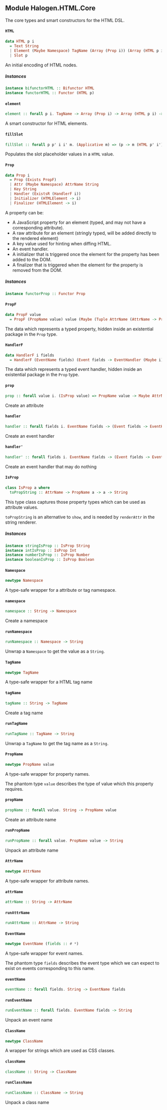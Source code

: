 ## Module Halogen.HTML.Core

The core types and smart constructors for the HTML DSL.

#### `HTML`

``` purescript
data HTML p i
  = Text String
  | Element (Maybe Namespace) TagName (Array (Prop i)) (Array (HTML p i))
  | Slot p
```

An initial encoding of HTML nodes.

##### Instances
``` purescript
instance bifunctorHTML :: Bifunctor HTML
instance functorHTML :: Functor (HTML p)
```

#### `element`

``` purescript
element :: forall p i. TagName -> Array (Prop i) -> Array (HTML p i) -> HTML p i
```

A smart constructor for HTML elements.

#### `fillSlot`

``` purescript
fillSlot :: forall p p' i i' m. (Applicative m) => (p -> m (HTML p' i')) -> (i -> i') -> HTML p i -> m (HTML p' i')
```

Populates the slot placeholder values in a `HTML` value.

#### `Prop`

``` purescript
data Prop i
  = Prop (Exists PropF)
  | Attr (Maybe Namespace) AttrName String
  | Key String
  | Handler (ExistsR (HandlerF i))
  | Initializer (HTMLElement -> i)
  | Finalizer (HTMLElement -> i)
```

A property can be:
- A JavaScript property for an element (typed, and may not have a
  corresponding attribute).
- A raw attribute for an element (stringly typed, will be added directly to
  the rendered element)
- A key value used for hinting when diffing HTML.
- An event handler.
- A initializer that is triggered once the element for the property has
  been added to the DOM.
- A finalizer that is triggered when the element for the property is
  removed from the DOM.

##### Instances
``` purescript
instance functorProp :: Functor Prop
```

#### `PropF`

``` purescript
data PropF value
  = PropF (PropName value) value (Maybe (Tuple AttrName (AttrName -> PropName value -> value -> String)))
```

The data which represents a typed property, hidden inside an existential
package in the `Prop` type.

#### `HandlerF`

``` purescript
data HandlerF i fields
  = HandlerF (EventName fields) (Event fields -> EventHandler (Maybe i))
```

The data which represents a typed event handler, hidden inside an
existential package in the `Prop` type.

#### `prop`

``` purescript
prop :: forall value i. (IsProp value) => PropName value -> Maybe AttrName -> value -> Prop i
```

Create an attribute

#### `handler`

``` purescript
handler :: forall fields i. EventName fields -> (Event fields -> EventHandler i) -> Prop i
```

Create an event handler

#### `handler'`

``` purescript
handler' :: forall fields i. EventName fields -> (Event fields -> EventHandler (Maybe i)) -> Prop i
```

Create an event handler that may do nothing

#### `IsProp`

``` purescript
class IsProp a where
  toPropString :: AttrName -> PropName a -> a -> String
```

This type class captures those property types which can be used as
attribute values.

`toPropString` is an alternative to `show`, and is needed by `renderAttr`
in the string renderer.

##### Instances
``` purescript
instance stringIsProp :: IsProp String
instance intIsProp :: IsProp Int
instance numberIsProp :: IsProp Number
instance booleanIsProp :: IsProp Boolean
```

#### `Namespace`

``` purescript
newtype Namespace
```

A type-safe wrapper for a attribute or tag namespace.

#### `namespace`

``` purescript
namespace :: String -> Namespace
```

Create a namespace

#### `runNamespace`

``` purescript
runNamespace :: Namespace -> String
```

Unwrap a `Namespace` to get the value as a `String`.

#### `TagName`

``` purescript
newtype TagName
```

A type-safe wrapper for a HTML tag name

#### `tagName`

``` purescript
tagName :: String -> TagName
```

Create a tag name

#### `runTagName`

``` purescript
runTagName :: TagName -> String
```

Unwrap a `TagName` to get the tag name as a `String`.

#### `PropName`

``` purescript
newtype PropName value
```

A type-safe wrapper for property names.

The phantom type `value` describes the type of value which this property
requires.

#### `propName`

``` purescript
propName :: forall value. String -> PropName value
```

Create an attribute name

#### `runPropName`

``` purescript
runPropName :: forall value. PropName value -> String
```

Unpack an attribute name

#### `AttrName`

``` purescript
newtype AttrName
```

A type-safe wrapper for attribute names.

#### `attrName`

``` purescript
attrName :: String -> AttrName
```

#### `runAttrName`

``` purescript
runAttrName :: AttrName -> String
```

#### `EventName`

``` purescript
newtype EventName (fields :: # *)
```

A type-safe wrapper for event names.

The phantom type `fields` describes the event type which we can expect to
exist on events corresponding to this name.

#### `eventName`

``` purescript
eventName :: forall fields. String -> EventName fields
```

#### `runEventName`

``` purescript
runEventName :: forall fields. EventName fields -> String
```

Unpack an event name

#### `ClassName`

``` purescript
newtype ClassName
```

A wrapper for strings which are used as CSS classes.

#### `className`

``` purescript
className :: String -> ClassName
```

#### `runClassName`

``` purescript
runClassName :: ClassName -> String
```

Unpack a class name


